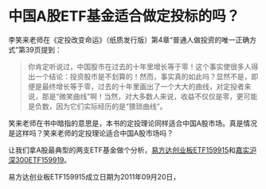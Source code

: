 # 中国A股ETF基金适合做定投标的吗？

李笑来老师在《定投改变命运》（纸质发行版）第4章“普通人做投资的唯一正确方式”第39页提到：

> 你肯定听说过，中国股市在过去的十年里增长等于零！这个事实使很多人得出一个结论：投资股市是不划算的！然而，事实真的如此吗？显然不是，即便是最终增长等于零，过去的十年里画出了一个大大的曲线，对定投者来说，那是“微笑曲线”啊！当然，对大多数人来说，收益不仅仅是零，更可能是负数，因为它们实际经历的是“猥琐曲线”。

笑来老师在书中暗指的意思是，本书的定投理论同样适合中国A股市场。真是情况是这样吗？笑来老师的定投理论适合中国A股市场吗？

让我们拿A股最典型的两支ETF基金做个分析，[易方达创业板ETF159915](http://quote.eastmoney.com/sz159915.html)和[嘉实沪深300ETF159919](http://quote.eastmoney.com/sz159919.html)。

易方达创业板ETF159915成立日期为2011年09月20日，
